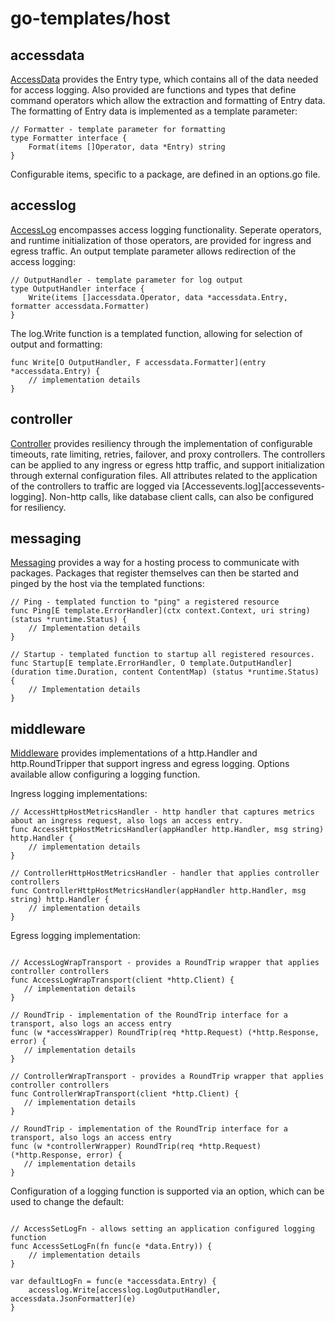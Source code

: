 # go-templates/host



## accessdata 

[AccessData][datapkg] provides the Entry type, which contains all of the data needed for access logging. Also provided are functions and types that define command operators which 
allow the extraction and formatting of Entry data. The formatting of Entry data is implemented as a template parameter: 
~~~
// Formatter - template parameter for formatting
type Formatter interface {
	Format(items []Operator, data *Entry) string
}
~~~
Configurable items, specific to a package, are defined in an options.go file.

## accesslog

[AccessLog][logpkg] encompasses access logging functionality. Seperate operators, and runtime initialization of those operators, are provided for ingress and egress traffic. An output template parameter allows redirection of the access logging: 
~~~
// OutputHandler - template parameter for log output
type OutputHandler interface {
	Write(items []accessdata.Operator, data *accessdata.Entry, formatter accessdata.Formatter)
}
~~~
The log.Write function is a templated function, allowing for selection of output and formatting:
~~~
func Write[O OutputHandler, F accessdata.Formatter](entry *accessdata.Entry) {
    // implementation details
}
~~~

## controller

[Controller][controllerpkg] provides resiliency through the implementation of configurable timeouts, rate limiting, retries, failover, and proxy controllers.
The controllers can be applied to any ingress or egress http traffic, and support initialization through external configuration files. All attributes 
related to the application of the controllers to traffic are logged via [Accessevents.log][accessevents-logging]. Non-http calls, like database client calls, can also 
be configured for resiliency.

## messaging
[Messaging][messagingpkg] provides a way for a hosting process to communicate with packages. Packages that register themselves can then be started and pinged by the 
host via the templated functions:
~~~
// Ping - templated function to "ping" a registered resource
func Ping[E template.ErrorHandler](ctx context.Context, uri string) (status *runtime.Status) {
    // Implementation details
}

// Startup - templated function to startup all registered resources.
func Startup[E template.ErrorHandler, O template.OutputHandler](duration time.Duration, content ContentMap) (status *runtime.Status) {
    // Implementation details
}
~~~



## middleware

[Middleware][middlewarepkg] provides implementations of a http.Handler and http.RoundTripper that support ingress and egress logging. Options
available allow configuring a logging function.

Ingress logging implementations: 

~~~
// AccessHttpHostMetricsHandler - http handler that captures metrics about an ingress request, also logs an access entry.
func AccessHttpHostMetricsHandler(appHandler http.Handler, msg string) http.Handler {
    // implementation details
}

// ControllerHttpHostMetricsHandler - handler that applies controller controllers
func ControllerHttpHostMetricsHandler(appHandler http.Handler, msg string) http.Handler {
    // implementation details
}
~~~

Egress logging implementation:

~~~

// AccessLogWrapTransport - provides a RoundTrip wrapper that applies controller controllers
func AccessLogWrapTransport(client *http.Client) {
   // implementation details
}

// RoundTrip - implementation of the RoundTrip interface for a transport, also logs an access entry
func (w *accessWrapper) RoundTrip(req *http.Request) (*http.Response, error) {
   // implementation details
}

// ControllerWrapTransport - provides a RoundTrip wrapper that applies controller controllers
func ControllerWrapTransport(client *http.Client) {
   // implementation details
}

// RoundTrip - implementation of the RoundTrip interface for a transport, also logs an access entry
func (w *controllerWrapper) RoundTrip(req *http.Request) (*http.Response, error) {
   // implementation details
}

~~~

Configuration of a logging function is supported via an option, which can be used to change the default:

~~~

// AccessSetLogFn - allows setting an application configured logging function
func AccessSetLogFn(fn func(e *data.Entry)) {
    // implementation details
}

var defaultLogFn = func(e *accessdata.Entry) {
	accesslog.Write[accesslog.LogOutputHandler, accessdata.JsonFormatter](e)
}
~~~



[datapkg]: <https://pkg.go.dev/github.com/gotemplates/host/accessdata>
[logpkg]: <https://pkg.go.dev/github.com/gotemplates/host/accesslog>
[controllerpkg]: <https://pkg.go.dev/github.com/gotemplates/host/controller>
[messagingpkg]: <https://pkg.go.dev/github.com/gotemplates/host/messaging>
[middlewarepkg]: <https://pkg.go.dev/github.com/gotemplates/host/middleware>

